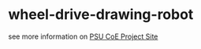 # wheel-drive-drawing-robot
see more information on [PSU CoE Project Site](https://project.coe.psu.ac.th/projects/6236d625dbcc602776d4a9ff)
